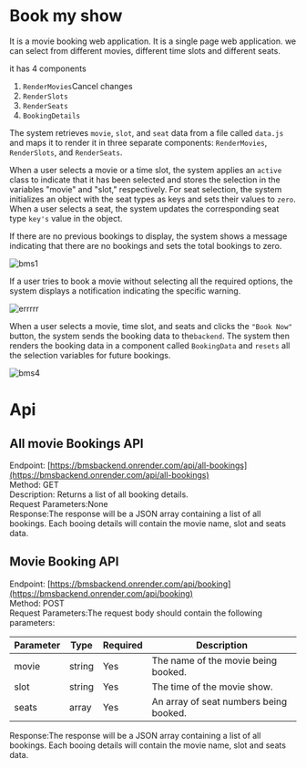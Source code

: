 # Book my show

It is a movie booking web application. It is a single page web application. we can select from different movies, different time slots and different seats.

it has 4 components 
  1. `RenderMovies`Cancel changes
  2. `RenderSlots`
  3. `RenderSeats`
  4. `BookingDetails`
  
The system retrieves `movie`, `slot`, and `seat` data from a file called `data.js` and maps it to render it in three separate components: `RenderMovies`, `RenderSlots`, and `RenderSeats`.

When a user selects a movie or a time slot, the system applies an `active` class to indicate that it has been selected and stores the selection in the variables "movie" and "slot," respectively. For seat selection, the system initializes an object with the seat types as keys and sets their values to `zero`. When a user selects a seat, the system updates the corresponding seat type `key's` value in the object.

If there are no previous bookings to display, the system shows a message indicating that there are no bookings and sets the total bookings to zero.

![bms1](https://user-images.githubusercontent.com/102259781/230596170-db1f534d-7c04-4b0c-aa4c-9d7e34ff1b25.PNG)

If a user tries to book a movie without selecting all the required options, the system displays a notification indicating the specific warning.

![errrrr](https://user-images.githubusercontent.com/102259781/232031803-63958d99-3188-49b1-b559-c1bc0634cf89.PNG)
 
When a user selects a movie, time slot, and seats and clicks the `"Book Now"` button, the system sends the booking data to the`backend`. The system then renders the booking data in a component called `BookingData` and `resets` all the selection variables for future bookings.

![bms4](https://user-images.githubusercontent.com/102259781/230596855-b5c74a63-3c42-4793-952e-3a1539f0ac4a.PNG)

# Api

## All movie Bookings API
Endpoint: [https://bmsbackend.onrender.com/api/all-bookings](https://bmsbackend.onrender.com/api/all-bookings) <br />
Method: GET<br />
Description: Returns a list of all booking details. <br />
Request Parameters:None <br />
Response:The response will be a JSON array containing a list of all bookings. Each booing details will contain the movie name, slot and seats data. <br />

## Movie Booking API
Endpoint: [https://bmsbackend.onrender.com/api/booking](https://bmsbackend.onrender.com/api/booking) <br />
Method: POST <br />
Request Parameters:The request body should contain the following parameters: <br />

| Parameter | Type   | Required | Description                             |
|-----------|--------|----------|-----------------------------------------|
| movie     | string | Yes      | The name of the movie being booked.     |
| slot      | string | Yes      | The  time of the movie show.            |
| seats     | array  | Yes      | An array of seat numbers being booked.  |


Response:The response will be a JSON array containing a list of all bookings. Each booing details will contain the movie name, slot and seats data. <br />


